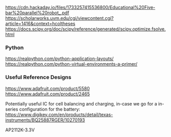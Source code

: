 https://cdn.hackaday.io/files/1733257415536800/Educational%20Five-bar%20parallel%20robot_.pdf
https://scholarworks.uvm.edu/cgi/viewcontent.cgi?article=1416&context=hcoltheses
https://docs.scipy.org/doc/scipy/reference/generated/scipy.optimize.fsolve.html
### Python
https://realpython.com/python-application-layouts/
https://realpython.com/python-virtual-environments-a-primer/

### Useful Reference Designs
https://www.adafruit.com/product/5580
https://www.adafruit.com/product/2465

Potentially useful IC for cell balancing and charging, in-case we go for a in-series configuration for the battery: https://www.digikey.com/en/products/detail/texas-instruments/BQ25887RGER/10270193

AP2112K-3.3V